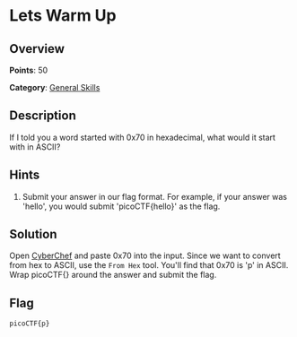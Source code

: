 # Lets Warm Up

## Overview

**Points**: 50

**Category**: [General Skills](../)

## Description

If I told you a word started with 0x70 in hexadecimal, what would it start with in ASCII? 

## Hints

1. Submit your answer in our flag format. For example, if your answer was 'hello', you would submit 'picoCTF{hello}' as the flag.

## Solution

Open [CyberChef](https://gchq.github.io/CyberChef/#recipe=From_Hex('Auto')&input=MHg3MA) and paste 0x70 into the input. Since we want to convert from hex to ASCII, use the `From Hex` tool. You'll find that 0x70 is 'p' in ASCII. Wrap picoCTF{} around the answer and submit the flag.

## Flag

`picoCTF{p}`